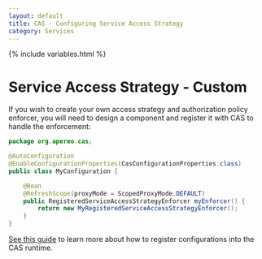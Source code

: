 ```yaml
---
layout: default
title: CAS - Configuring Service Access Strategy
category: Services
---
```


{% include variables.html %}

# Service Access Strategy - Custom

If you wish to create your own access strategy and authorization policy enforcer, you will need to
design a component and register it with CAS to handle the enforcement:

```java
package org.apereo.cas;

@AutoConfiguration
@EnableConfigurationProperties(CasConfigurationProperties.class)
public class MyConfiguration {

    @Bean
    @RefreshScope(proxyMode = ScopedProxyMode.DEFAULT)
    public RegisteredServiceAccessStrategyEnforcer myEnforcer() {
        return new MyRegisteredServiceAccessStrategyEnforcer();
    }
}
```

[See this guide](../configuration/Configuration-Management-Extensions.html) to learn more about
how to register configurations into the CAS runtime.
